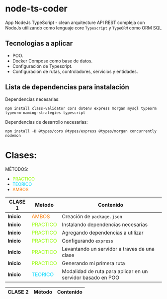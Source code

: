 # node-ts-coder

App NodeJs TypeScript - clean arquitecture
API REST compleja con NodeJs utilizando como lenguaje core `Typescript` y `TypeORM` como ORM SQL

## Tecnologias a aplicar

-   POO.
-   Docker Compose como base de datos.
-   Configuración de Typescript.
-   Configuración de rutas, controladores, servicios y entidades.

## Lista de dependencias para instalación

Dependencias necesarias:

```
npm install class-validator cors dotenv express morgan mysql typeorm typeorm-naming-strategies typescript
```

Dependencias de desarrollo necesarias:

```
npm install -D @types/cors @types/express @types/morgan concurrently nodemon
```

<!-- <span style="color: #94fc03">PRACTICO</span> -->
<!-- <span style="color: #03d7fc">TEORICO</span> -->
<!-- <span style="color: #fc7b03">AMBOS</span> -->

# Clases:

MÉTODOS:

-   <span style="color: #94fc03">PRACTICO</span>
-   <span style="color: #03d7fc">TEORICO</span>
-   <span style="color: #fc7b03">AMBOS</span>

| CLASE 1    | Metodo                                       | Contenido                                                   |
| ---------- | -------------------------------------------- | ----------------------------------------------------------- |
| **Inicio** | <span style="color: #fc7b03">AMBOS</span>    | Creación de `package.json`                                  |
| **Inicio** | <span style="color: #94fc03">PRACTICO</span> | Instalando dependencias necesarias                          |
| **Inicio** | <span style="color: #94fc03">PRACTICO</span> | Agregando dependencias a utilizar                           |
| **Inicio** | <span style="color: #94fc03">PRACTICO</span> | Configurando `express`                                      |
| **Inicio** | <span style="color: #94fc03">PRACTICO</span> | Levantando un servidor a traves de una clase                |
| **Inicio** | <span style="color: #94fc03">PRACTICO</span> | Generando mi primera ruta                                   |
| **Inicio** | <span style="color: #03d7fc">TEORICO</span>  | Modalidad de ruta para aplicar en un servidor basado en POO |

| CLASE 2 | Método | Contenido |
| ------- | ------ | --------- |
